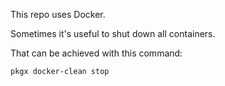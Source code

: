 This repo uses Docker.

Sometimes it's useful to shut down all containers.

That can be achieved with this command:

```
pkgx docker-clean stop
```
